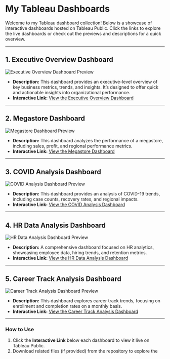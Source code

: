 # My Tableau Dashboards

Welcome to my Tableau dashboard collection! Below is a showcase of interactive dashboards hosted on Tableau Public. Click the links to explore the live dashboards or check out the previews and descriptions for a quick overview.

---

## 1. Executive Overview Dashboard
![Executive Overview Dashboard Preview](images/executive_overview_preview.png)

- **Description:** This dashboard provides an executive-level overview of key business metrics, trends, and insights. It’s designed to offer quick and actionable insights into organizational performance.
- **Interactive Link:** [View the Executive Overview Dashboard](https://public.tableau.com/app/profile/vivek.arora7706/viz/ExecutiveOverview_17369702612790/ExecutiveOverview)

---

## 2. Megastore Dashboard
![Megastore Dashboard Preview](images/megastore_dashboard_preview.png)

- **Description:** This dashboard analyzes the performance of a megastore, including sales, profit, and regional performance metrics.
- **Interactive Link:** [View the Megastore Dashboard](https://public.tableau.com/app/profile/vivek.arora7706/viz/Megastore_17369703707030/Dashboard1)

---

## 3. COVID Analysis Dashboard
![COVID Analysis Dashboard Preview](images/covid_analysis_dashboard_preview.png)

- **Description:** This dashboard provides an analysis of COVID-19 trends, including case counts, recovery rates, and regional impacts.
- **Interactive Link:** [View the COVID Analysis Dashboard](https://public.tableau.com/app/profile/vivek.arora7706/viz/CovidAnalysis_17369700106170/CovidAnalysis)

---

## 4. HR Data Analysis Dashboard
![HR Data Analysis Dashboard Preview](images/hr_data_analysis_dashboard_preview.png)

- **Description:** A comprehensive dashboard focused on HR analytics, showcasing employee data, hiring trends, and retention metrics.
- **Interactive Link:** [View the HR Data Analysis Dashboard](https://public.tableau.com/app/profile/vivek.arora7706/viz/HRDataAnalysis_17369701732810/Sheet6)

---

## 5. Career Track Analysis Dashboard
![Career Track Analysis Dashboard Preview](images/career_track_analysis_dashboard_preview.png)

- **Description:** This dashboard explores career track trends, focusing on enrollment and completion rates on a monthly basis.
- **Interactive Link:** [View the Career Track Analysis Dashboard](https://public.tableau.com/app/profile/vivek.arora7706/viz/CareerTrackAnalysis_17369700905210/MonthlyEnrollmentandCompletionRate)

---

### How to Use
1. Click the **Interactive Link** below each dashboard to view it live on Tableau Public.
2. Download related files (if provided) from the repository to explore the
